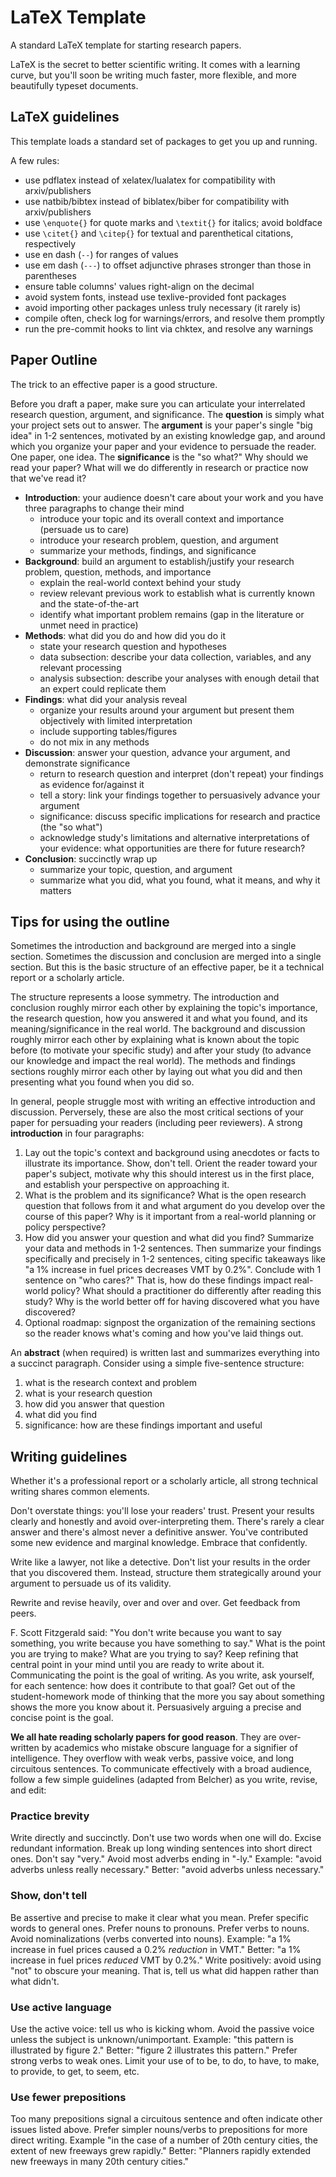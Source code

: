 # LaTeX Template

A standard LaTeX template for starting research papers.

LaTeX is the secret to better scientific writing. It comes with a learning curve, but you'll soon be writing much faster, more flexible, and more beautifully typeset documents.


## LaTeX guidelines

This template loads a standard set of packages to get you up and running.

A few rules:

 - use pdflatex instead of xelatex/lualatex for compatibility with arxiv/publishers
 - use natbib/bibtex instead of biblatex/biber for compatibility with arxiv/publishers
 - use `\enquote{}` for quote marks and `\textit{}` for italics; avoid boldface
 - use `\citet{}` and `\citep{}` for textual and parenthetical citations, respectively
 - use en dash (`--`) for ranges of values
 - use em dash (`---`) to offset adjunctive phrases stronger than those in parentheses
 - ensure table columns' values right-align on the decimal
 - avoid system fonts, instead use texlive-provided font packages
 - avoid importing other packages unless truly necessary (it rarely is)
 - compile often, check log for warnings/errors, and resolve them promptly
 - run the pre-commit hooks to lint via chktex, and resolve any warnings


## Paper Outline

The trick to an effective paper is a good structure.

Before you draft a paper, make sure you can articulate your interrelated research question, argument, and significance. The **question** is simply what your project sets out to answer. The **argument** is your paper's single "big idea" in 1-2 sentences, motivated by an existing knowledge gap, and around which you organize your paper and your evidence to persuade the reader. One paper, one idea. The **significance** is the "so what?" Why should we read your paper? What will we do differently in research or practice now that we've read it?

- **Introduction**: your audience doesn't care about your work and you have three paragraphs to change their mind
  - introduce your topic and its overall context and importance (persuade us to care)
  - introduce your research problem, question, and argument
  - summarize your methods, findings, and significance
- **Background**: build an argument to establish/justify your research problem, question, methods, and importance
  - explain the real-world context behind your study
  - review relevant previous work to establish what is currently known and the state-of-the-art
  - identify what important problem remains (gap in the literature or unmet need in practice)
- **Methods**: what did you do and how did you do it
  - state your research question and hypotheses
  - data subsection: describe your data collection, variables, and any relevant processing
  - analysis subsection: describe your analyses with enough detail that an expert could replicate them
- **Findings**: what did your analysis reveal
  - organize your results around your argument but present them objectively with limited interpretation
  - include supporting tables/figures
  - do not mix in any methods
- **Discussion**: answer your question, advance your argument, and demonstrate significance
  - return to research question and interpret (don't repeat) your findings as evidence for/against it
  - tell a story: link your findings together to persuasively advance your argument
  - significance: discuss specific implications for research and practice (the "so what")
  - acknowledge study's limitations and alternative interpretations of your evidence: what opportunities are there for future research?
- **Conclusion**: succinctly wrap up
  - summarize your topic, question, and argument
  - summarize what you did, what you found, what it means, and why it matters


## Tips for using the outline

Sometimes the introduction and background are merged into a single section. Sometimes the discussion and conclusion are merged into a single section. But this is the basic structure of an effective paper, be it a technical report or a scholarly article.

The structure represents a loose symmetry. The introduction and conclusion roughly mirror each other by explaining the topic's importance, the research question, how you answered it and what you found, and its meaning/significance in the real world. The background and discussion roughly mirror each other by explaining what is known about the topic before (to motivate your specific study) and after your study (to advance our knowledge and impact the real world). The methods and findings sections roughly mirror each other by laying out what you did and then presenting what you found when you did so.

In general, people struggle most with writing an effective introduction and discussion. Perversely, these are also the most critical sections of your paper for persuading your readers (including peer reviewers). A strong **introduction** in four paragraphs:

1. Lay out the topic's context and background using anecdotes or facts to illustrate its importance. Show, don't tell. Orient the reader toward your paper's subject, motivate why this should interest us in the first place, and establish your perspective on approaching it.
2. What is the problem and its significance? What is the open research question that follows from it and what argument do you develop over the course of this paper? Why is it important from a real-world planning or policy perspective?
3. How did you answer your question and what did you find? Summarize your data and methods in 1-2 sentences. Then summarize your findings specifically and precisely in 1-2 sentences, citing specific takeaways like "a 1% increase in fuel prices decreases VMT by 0.2%". Conclude with 1 sentence on "who cares?" That is, how do these findings impact real-world policy? What should a practitioner do differently after reading this study? Why is the world better off for having discovered what you have discovered?
4. Optional roadmap: signpost the organization of the remaining sections so the reader knows what's coming and how you've laid things out.

An **abstract** (when required) is written last and summarizes everything into a succinct paragraph. Consider using a simple five-sentence structure:

1. what is the research context and problem
1. what is your research question
1. how did you answer that question
1. what did you find
1. significance: how are these findings important and useful


## Writing guidelines

Whether it's a professional report or a scholarly article, all strong technical writing shares common elements.

Don't overstate things: you'll lose your readers' trust. Present your results clearly and honestly and avoid over-interpreting them. There's rarely a clear answer and there's almost never a definitive answer. You've contributed some new evidence and marginal knowledge. Embrace that confidently.

Write like a lawyer, not like a detective. Don't list your results in the order that you discovered them. Instead, structure them strategically around your argument to persuade us of its validity.

Rewrite and revise heavily, over and over and over. Get feedback from peers.

F. Scott Fitzgerald said: "You don't write because you want to say something, you write because you have something to say." What is the point you are trying to make? What are you trying to say? Keep refining that central point in your mind until you are ready to write about it. Communicating the point is the goal of writing. As you write, ask yourself, for each sentence: how does it contribute to that goal? Get out of the student-homework mode of thinking that the more you say about something shows the more you know about it. Persuasively arguing a precise and concise point is the goal.

**We all hate reading scholarly papers for good reason**. They are over-written by academics who mistake obscure language for a signifier of intelligence. They overflow with weak verbs, passive voice, and long circuitous sentences. To communicate effectively with a broad audience, follow a few simple guidelines (adapted from Belcher) as you write, revise, and edit:

### Practice brevity

Write directly and succinctly. Don't use two words when one will do. Excise redundant information. Break up long winding sentences into short direct ones. Don't say "very." Avoid most adverbs ending in "-ly." Example: "avoid adverbs unless really necessary." Better: "avoid adverbs unless necessary."

### Show, don't tell

Be assertive and precise to make it clear what you mean. Prefer specific words to general ones. Prefer nouns to pronouns. Prefer verbs to nouns. Avoid nominalizations (verbs converted into nouns). Example: "a 1% increase in fuel prices caused a 0.2% _reduction_ in VMT." Better: "a 1% increase in fuel prices _reduced_ VMT by 0.2%." Write positively: avoid using "not" to obscure your meaning. That is, tell us what did happen rather than what didn't.

### Use active language

Use the active voice: tell us who is kicking whom. Avoid the passive voice unless the subject is unknown/unimportant. Example: "this pattern is illustrated by figure 2." Better: "figure 2 illustrates this pattern." Prefer strong verbs to weak ones. Limit your use of to be, to do, to have, to make, to provide, to get, to seem, etc.

### Use fewer prepositions

Too many prepositions signal a circuitous sentence and often indicate other issues listed above. Prefer simpler nouns/verbs to prepositions for more direct writing. Example "in the case of a number of 20th century cities, the extent of new freeways grew rapidly." Better: "Planners rapidly extended new freeways in many 20th century cities."
